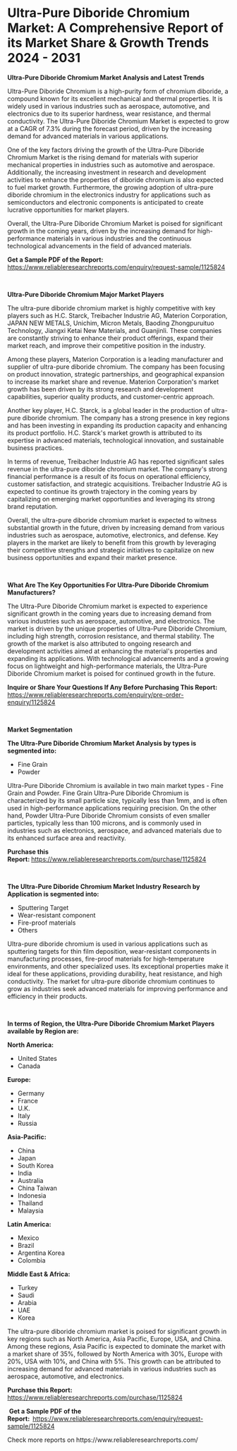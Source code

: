 <p><h1>Ultra-Pure Diboride Chromium Market: A Comprehensive Report of its Market Share & Growth Trends 2024 - 2031</h1></p><p><strong>Ultra-Pure Diboride Chromium Market Analysis and Latest Trends</strong></p>
<p><p>Ultra-Pure Diboride Chromium is a high-purity form of chromium diboride, a compound known for its excellent mechanical and thermal properties. It is widely used in various industries such as aerospace, automotive, and electronics due to its superior hardness, wear resistance, and thermal conductivity. The Ultra-Pure Diboride Chromium Market is expected to grow at a CAGR of 7.3% during the forecast period, driven by the increasing demand for advanced materials in various applications.</p><p>One of the key factors driving the growth of the Ultra-Pure Diboride Chromium Market is the rising demand for materials with superior mechanical properties in industries such as automotive and aerospace. Additionally, the increasing investment in research and development activities to enhance the properties of diboride chromium is also expected to fuel market growth. Furthermore, the growing adoption of ultra-pure diboride chromium in the electronics industry for applications such as semiconductors and electronic components is anticipated to create lucrative opportunities for market players.</p><p>Overall, the Ultra-Pure Diboride Chromium Market is poised for significant growth in the coming years, driven by the increasing demand for high-performance materials in various industries and the continuous technological advancements in the field of advanced materials.</p></p>
<p><strong>Get a Sample PDF of the Report:&nbsp;</strong> <a href="https://www.reliableresearchreports.com/enquiry/request-sample/1125824">https://www.reliableresearchreports.com/enquiry/request-sample/1125824</a></p>
<p>&nbsp;</p>
<p><strong>Ultra-Pure Diboride Chromium Major Market Players</strong></p>
<p><p>The ultra-pure diboride chromium market is highly competitive with key players such as H.C. Starck, Treibacher Industrie AG, Materion Corporation, JAPAN NEW METALS, Unichim, Micron Metals, Baoding Zhongpuruituo Technology, Jiangxi Ketai New Materials, and Guanjinli. These companies are constantly striving to enhance their product offerings, expand their market reach, and improve their competitive position in the industry.</p><p>Among these players, Materion Corporation is a leading manufacturer and supplier of ultra-pure diboride chromium. The company has been focusing on product innovation, strategic partnerships, and geographical expansion to increase its market share and revenue. Materion Corporation's market growth has been driven by its strong research and development capabilities, superior quality products, and customer-centric approach.</p><p>Another key player, H.C. Starck, is a global leader in the production of ultra-pure diboride chromium. The company has a strong presence in key regions and has been investing in expanding its production capacity and enhancing its product portfolio. H.C. Starck's market growth is attributed to its expertise in advanced materials, technological innovation, and sustainable business practices.</p><p>In terms of revenue, Treibacher Industrie AG has reported significant sales revenue in the ultra-pure diboride chromium market. The company's strong financial performance is a result of its focus on operational efficiency, customer satisfaction, and strategic acquisitions. Treibacher Industrie AG is expected to continue its growth trajectory in the coming years by capitalizing on emerging market opportunities and leveraging its strong brand reputation.</p><p>Overall, the ultra-pure diboride chromium market is expected to witness substantial growth in the future, driven by increasing demand from various industries such as aerospace, automotive, electronics, and defense. Key players in the market are likely to benefit from this growth by leveraging their competitive strengths and strategic initiatives to capitalize on new business opportunities and expand their market presence.</p></p>
<p>&nbsp;</p>
<p><strong>What Are The Key Opportunities For Ultra-Pure Diboride Chromium Manufacturers?</strong></p>
<p><p>The Ultra-Pure Diboride Chromium market is expected to experience significant growth in the coming years due to increasing demand from various industries such as aerospace, automotive, and electronics. The market is driven by the unique properties of Ultra-Pure Diboride Chromium, including high strength, corrosion resistance, and thermal stability. The growth of the market is also attributed to ongoing research and development activities aimed at enhancing the material's properties and expanding its applications. With technological advancements and a growing focus on lightweight and high-performance materials, the Ultra-Pure Diboride Chromium market is poised for continued growth in the future.</p></p>
<p><strong>Inquire or Share Your Questions If Any Before Purchasing This Report:</strong> <a href="https://www.reliableresearchreports.com/enquiry/pre-order-enquiry/1125824">https://www.reliableresearchreports.com/enquiry/pre-order-enquiry/1125824</a></p>
<p>&nbsp;</p>
<p><strong>Market Segmentation</strong></p>
<p><strong>The Ultra-Pure Diboride Chromium Market Analysis by types is segmented into:</strong></p>
<p><ul><li>Fine Grain</li><li>Powder</li></ul></p>
<p><p>Ultra-Pure Diboride Chromium is available in two main market types - Fine Grain and Powder. Fine Grain Ultra-Pure Diboride Chromium is characterized by its small particle size, typically less than 1mm, and is often used in high-performance applications requiring precision. On the other hand, Powder Ultra-Pure Diboride Chromium consists of even smaller particles, typically less than 100 microns, and is commonly used in industries such as electronics, aerospace, and advanced materials due to its enhanced surface area and reactivity.</p></p>
<p><strong>Purchase this Report:&nbsp;</strong><a href="https://www.reliableresearchreports.com/purchase/1125824">https://www.reliableresearchreports.com/purchase/1125824</a></p>
<p>&nbsp;</p>
<p><strong>The Ultra-Pure Diboride Chromium Market Industry Research by Application is segmented into:</strong></p>
<p><ul><li>Sputtering Target</li><li>Wear-resistant component</li><li>Fire-proof materials</li><li>Others</li></ul></p>
<p><p>Ultra-pure diboride chromium is used in various applications such as sputtering targets for thin film deposition, wear-resistant components in manufacturing processes, fire-proof materials for high-temperature environments, and other specialized uses. Its exceptional properties make it ideal for these applications, providing durability, heat resistance, and high conductivity. The market for ultra-pure diboride chromium continues to grow as industries seek advanced materials for improving performance and efficiency in their products.</p></p>
<p>&nbsp;</p>
<p><strong>In terms of Region, the Ultra-Pure Diboride Chromium Market Players available by Region are:</strong></p>
<p>
    <p> <strong> North America: </strong>
        <ul>
            <li>United States</li>
            <li>Canada</li>
        </ul>
        </p> 
    <p> <strong> Europe: </strong>
        <ul>
            <li>Germany</li>
            <li>France</li>
            <li>U.K.</li>
            <li>Italy</li>
            <li>Russia</li>
        </ul>
        </p> 
    <p> <strong> Asia-Pacific: </strong>
        <ul>
            <li>China</li>
            <li>Japan</li>
            <li>South Korea</li>
            <li>India</li>
            <li>Australia</li>
            <li>China Taiwan</li>
            <li>Indonesia</li>
            <li>Thailand</li>
            <li>Malaysia</li>
        </ul>
        </p> 
    <p> <strong> Latin America: </strong>
        <ul>
            <li>Mexico</li>
            <li>Brazil</li>
            <li>Argentina Korea</li>
            <li>Colombia</li>
        </ul>
        </p> 
    <p> <strong> Middle East & Africa: </strong>
        <ul>
            <li>Turkey</li>
            <li>Saudi</li>
            <li>Arabia</li>
            <li>UAE</li>
            <li>Korea</li>
        </ul>
    </p>
    </p>
<p><p>The ultra-pure diboride chromium market is poised for significant growth in key regions such as North America, Asia Pacific, Europe, USA, and China. Among these regions, Asia Pacific is expected to dominate the market with a market share of 35%, followed by North America with 30%, Europe with 20%, USA with 10%, and China with 5%. This growth can be attributed to increasing demand for advanced materials in various industries such as aerospace, automotive, and electronics.</p></p>
<p><strong>Purchase this Report: </strong><a href="https://www.reliableresearchreports.com/purchase/1125824">https://www.reliableresearchreports.com/purchase/1125824</a></p>
<p>&nbsp;<strong>Get a Sample PDF of the Report:&nbsp;&nbsp;</strong><a href="https://www.reliableresearchreports.com/enquiry/request-sample/1125824">https://www.reliableresearchreports.com/enquiry/request-sample/1125824</a></p>
<p><strong></strong></p>
<p>Check more reports on https://www.reliableresearchreports.com/</p>